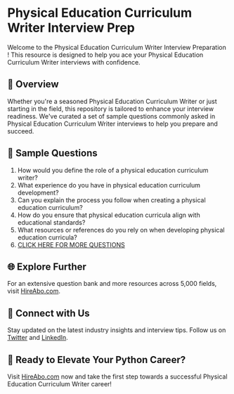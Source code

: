 # Physical Education Curriculum Writer Interview Prep

Welcome to the Physical Education Curriculum Writer Interview Preparation ! This resource is designed to help you ace your Physical Education Curriculum Writer interviews with confidence.

## 🚀 Overview

Whether you're a seasoned Physical Education Curriculum Writer or just starting in the field, this repository is tailored to enhance your interview readiness. We've curated a set of sample questions commonly asked in Physical Education Curriculum Writer interviews to help you prepare and succeed.

## 📝 Sample Questions

1. How would you define the role of a physical education curriculum writer?
2. What experience do you have in physical education curriculum development?
3. Can you explain the process you follow when creating a physical education curriculum?
4. How do you ensure that physical education curricula align with educational standards?
5. What resources or references do you rely on when developing physical education curricula?
6. [CLICK HERE FOR MORE QUESTIONS](https://hireabo.com/job/15_4_31/Physical%20Education%20Curriculum%20Writer)

## 🌐 Explore Further

For an extensive question bank and more resources across 5,000 fields, visit [HireAbo.com](https://www.hireabo.com).

## 📱 Connect with Us

Stay updated on the latest industry insights and interview tips. Follow us on [Twitter](https://twitter.com/hireabo) and [LinkedIn](https://www.linkedin.com/in/hire-abo-3609972a8/).

## 🚀 Ready to Elevate Your Python Career?

Visit [HireAbo.com](https://www.hireabo.com) now and take the first step towards a successful Physical Education Curriculum Writer career!